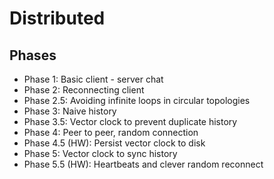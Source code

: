 # Distributed

## Phases

 - Phase 1: Basic client - server chat
 - Phase 2: Reconnecting client
 - Phase 2.5: Avoiding infinite loops in circular topologies
 - Phase 3: Naive history
 - Phase 3.5: Vector clock to prevent duplicate history
 - Phase 4: Peer to peer, random connection
 - Phase 4.5 (HW): Persist vector clock to disk
 - Phase 5: Vector clock to sync history
 - Phase 5.5 (HW): Heartbeats and clever random reconnect

